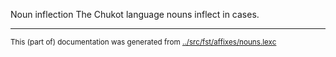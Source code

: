 Noun inflection
The Chukot language nouns inflect in cases.



* * *
<small>This (part of) documentation was generated from [../src/fst/affixes/nouns.lexc](http://github.com/giellalt/lang-ckt/blob/main/../src/fst/affixes/nouns.lexc)</small>